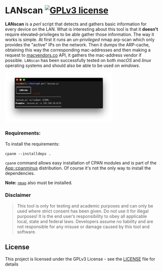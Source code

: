 # LANscan [![GPLv3 license](https://img.shields.io/badge/license-GPLv3-blue.svg)](https://github.com/chrispetrou/LANscan/blob/master/LICENSE)

**LANscan** is a _perl_ script that detects and gathers basic information for every device on the LAN. What is interesting about this tool is that it **doesn't** require elevated-privileges to be able gather those information. The way it works is simple. At first it runs an _un-privileged_ nmap arp-scan which only provides the "active" IPs on the network. Then it dumps the ARP-cache, obtaining this way the corresponding mac-addresses and then making a request to [macvendors.co](https://macvendors.co/api) API, it gathers the mac-address vendor if possible. `LANscan` has been successfully tested on both _macOS_ and _linux_ operating systems and should also be able to be used on _windows_.

<img src="images/lanscan.png" width="70%">

### Requirements:

To install the requirements:

`cpanm --installdeps .`

`cpanm` command allows easy installation of CPAN modules and is part of the [App::cpanminus](https://metacpan.org/pod/distribution/App-cpanminus/bin/cpanm) distribution. Of course it's not the only way to install the dependencies.

**Note:** [`nmap`](https://nmap.org/) also must be installed.

### Disclaimer
> This tool is only for testing and academic purposes and can only be used where strict consent has been given. Do not use it for illegal purposes! It is the end user’s responsibility to obey all applicable local, state and federal laws. Developers assume no liability and are not responsible for any misuse or damage caused by this tool and software.

## License

This project is licensed under the GPLv3 License - see the [LICENSE](LICENSE) file for details